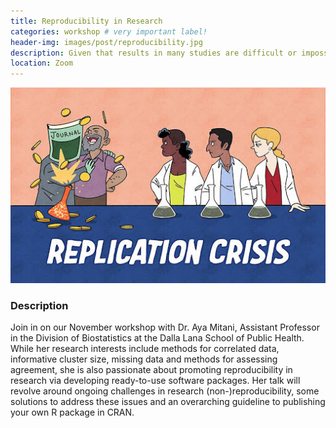 ```yaml
---
title: Reproducibility in Research
categories: workshop # very important label!
header-img: images/post/reproducibility.jpg
description: Given that results in many studies are difficult or impossible to reproduce, what research pipeline should we implement to facilitate research replicability for others?
location: Zoom
---
```


<div class="row">
<div class="col-sm-3"></div>
<div class="col-sm-6">
    <img src="/images/post/reproducibility.jpg">
</div>
<div class="col-sm-3"></div>
</div>

### Description

Join in on our November workshop with Dr. Aya Mitani, Assistant Professor in the Division of Biostatistics at the Dalla Lana School of Public Health. While her research interests include methods for correlated data, informative cluster size, missing data and methods for assessing agreement, she is also passionate about promoting reproducibility in research via developing ready-to-use software packages. Her talk will revolve around ongoing challenges in research (non-)reproducibility, some solutions to address these issues and an overarching guideline to publishing your own R package in CRAN.